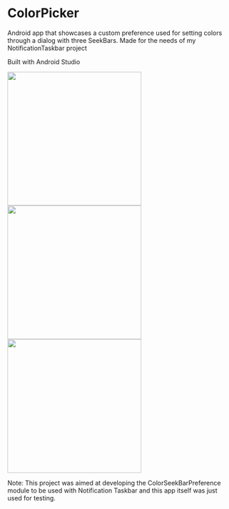 # ColorPicker
Android app that showcases a custom preference used for setting colors through a dialog with three SeekBars. Made for the needs of my NotificationTaskbar project

Built with Android Studio

<img src="https://i.imgur.com/nRdbkI4.jpg" width="300"/> <img src="https://i.imgur.com/MHgGnhb.jpg" width="300"/> <img src="https://i.imgur.com/yksBjzl.jpg" width="300"/>

Note: This project was aimed at developing the ColorSeekBarPreference module to be used with Notification Taskbar and this app itself was just used for testing.
